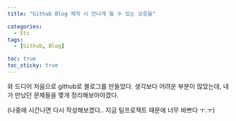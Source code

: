 ```yaml
---
title: "Github Blog 제작 시 만나게 될 수 있는 오류들"

categories:
  - Etc
tags:
  - [Github, Blog]

toc: true
toc_sticky: true
---
```


와 드디어 처음으로 github로 블로그를 만들었다. 생각보다 어려운 부분이 많았는데,
내가 만났던 문제들을 몇개 정리해보아야겠다.

(나중에 시간나면 다시 작성해보겠다.. 지금 팀프로젝트 때문에 너무 바쁘다 ㅜ.ㅜ)
